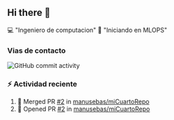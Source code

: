 ## Hi there 👋

<!--
**manusebas/manusebas** is a ✨ _special_ ✨ repository because its `README.md` (this file) appears on your GitHub profile.

Here are some ideas to get you started:

- 🔭 I’m currently working on ...
- 🌱 I’m currently learning ...
- 👯 I’m looking to collaborate on ...
- 🤔 I’m looking for help with ...
- 💬 Ask me about ...
- 📫 How to reach me: ...
- 😄 Pronouns: ...
- ⚡ Fun fact: ...
-->

:computer: "Ingeniero de computacion"
:pencil: "Iniciando en MLOPS"

### Vias de contacto
<!--![WEbsite](https://www.linkedin.com/in/manuel-valencia-89647024)
-->
![GitHub commit activity](https://img.shields.io/github/commit-activity/m/manusebas/manusebas)

### :zap: Actividad reciente

<!--START_SECTION:activity-->
1. 🎉 Merged PR [#2](https://github.com/manusebas/miCuartoRepo/pull/2) in [manusebas/miCuartoRepo](https://github.com/manusebas/miCuartoRepo)
2. 💪 Opened PR [#2](https://github.com/manusebas/miCuartoRepo/pull/2) in [manusebas/miCuartoRepo](https://github.com/manusebas/miCuartoRepo)
<!--END_SECTION:activity-->
